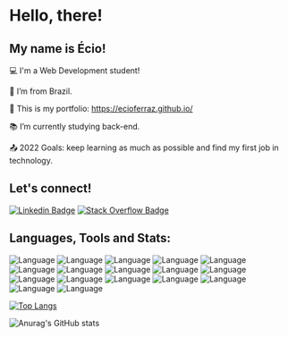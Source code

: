 # Hello, there!

 
## My name is Écio!
 

:computer: I'm a Web Development student!

:house_with_garden: I’m from Brazil.

:open_file_folder: This is my portfolio: https://ecioferraz.github.io/

:books: I’m currently studying back-end.

:outbox_tray: 2022 Goals: keep learning as much as possible and find my first job in technology.

 

## Let's connect!
[![Linkedin Badge](https://img.shields.io/badge/-LinkedIn-blue?style=flat-square&logo=Linkedin&logoColor=white&link=https://www.linkedin.com/in/ecioferraz/)]( https://www.linkedin.com/in/ecioferraz/) [![Stack Overflow Badge](https://img.shields.io/badge/Stack_Overflow-FE7A16?style=flat-square&logo=stack-overflow&logoColor=white&linkhttps://stackoverflow.com/users/17501758/%c3%89cio-ferraz)](https://stackoverflow.com/users/17501758/%c3%89cio-ferraz)

## Languages, Tools and Stats:

![Language](https://img.shields.io/badge/Git-F05032?style=flat-square&logo=git&logoColor=white) ![Language](https://img.shields.io/badge/JavaScript-323330?style=flat-square&logo=javascript&logoColor=F7DF1E) ![Language](https://img.shields.io/badge/HTML5-E34F26?style=flat-square&logo=html5&logoColor=white) ![Language](https://img.shields.io/badge/CSS3-1572B6?style=flat-square&logo=css3&logoColor=white) ![Language](https://img.shields.io/badge/React-20232A?style=flat-square&logo=react&logoColor=61DAFB) ![Language](https://img.shields.io/badge/eslint-3A33D1?style=flat-square&logo=eslint&logoColor=white) ![Language](https://img.shields.io/badge/TypeScript-007ACC?style=flat-square&logo=typescript&logoColor=white) ![Language](https://img.shields.io/badge/Linux-FCC624?style=flat-square&logo=linux&logoColor=black) ![Language](https://img.shields.io/badge/Sequelize-52B0E7?style=flat-square&logo=Sequelize&logoColor=white) ![Language](https://img.shields.io/badge/Jest-C21325?style=flat-square&logo=jest&logoColor=white) ![Language](https://img.shields.io/badge/MySQL-005C84?style=flat-square&logo=mysql&logoColor=white) ![Language](https://img.shields.io/badge/Express.js-000000?style=flat-square&logo=express&logoColor=white) ![Language](https://img.shields.io/badge/Node.js-339933?style=flat-square&logo=nodedotjs&logoColor=white) ![Language](https://img.shields.io/badge/MongoDB-4EA94B?style=flat-square&logo=mongodb&logoColor=white) ![Language](https://img.shields.io/badge/Docker-2CA5E0?style=flat-square&logo=docker&logoColor=white) ![Language](https://img.shields.io/badge/Slack-4A154B?style=flat-square&logo=slack&logoColor=white) ![Language](https://img.shields.io/badge/Visual_Studio_Code-0078D4?style=flat-square&logo=visual%20studio%20code&logoColor=white)

[![Top Langs](https://github-readme-stats.vercel.app/api/top-langs/?username=ecioferraz&layout=compact)](https://github.com/ecioferraz/github-readme-stats)

![Anurag's GitHub stats](https://github-readme-stats.vercel.app/api?username=ecioferraz&show_icons=true&theme=vision-friendly-dark)

